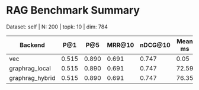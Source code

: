 # RAG Benchmark Summary
Dataset: self | N: 200 | topk: 10 | dim: 784

| Backend | P@1 | P@5 | MRR@10 | nDCG@10 | Mean ms | P95 ms |
|---------|-----|-----|--------|---------|---------|--------|
| vec | 0.515 | 0.890 | 0.691 | 0.747 | 0.05 | 0.06 |
| graphrag_local | 0.515 | 0.890 | 0.691 | 0.747 | 72.59 | 243.70 |
| graphrag_hybrid | 0.515 | 0.890 | 0.691 | 0.747 | 76.35 | 248.71 |